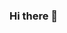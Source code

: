 ### Hi there 👋

<!--
**davichangb/davichangb** is a ✨ _special_ ✨ repository because its `README.md` (this file) appears on your GitHub profile.

- 🌱 I’m currently learnining
https://img.shields.io/badge/Python-FFD43B?style=for-the-badge&logo=python&logoColor=blue
https://img.shields.io/badge/PHP-777BB4?style=for-the-badge&logo=php&logoColor=white
https://img.shields.io/badge/HTML5-E34F26?style=for-the-badge&logo=html5&logoColor=white
https://img.shields.io/badge/JavaScript-323330?style=for-the-badge&logo=javascript&logoColor=F7DF1E
https://img.shields.io/badge/CSS3-1572B6?style=for-the-badge&logo=css3&logoColor=white

- ⚡ Fun fact 
